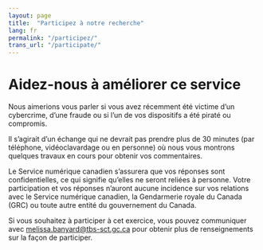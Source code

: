 ```yaml
---
layout: page
title:  "Participez à notre recherche"
lang: fr
permalink: "/participez/"
trans_url: "/participate/"
---
```


# Aidez-nous à améliorer ce service

Nous aimerions vous parler si vous avez récemment été victime d’un cybercrime, d’une fraude ou si l’un de vos dispositifs a été piraté ou compromis.

Il s’agirait d’un échange qui ne devrait pas prendre plus de 30 minutes (par téléphone, vidéoclavardage ou en personne) où nous vous montrons quelques travaux en cours pour obtenir vos commentaires.

Le Service numérique canadien s’assurera que vos réponses sont confidentielles, ce qui signifie qu’elles ne seront reliées à personne. Votre participation et vos réponses n’auront aucune incidence sur vos relations avec le Service numérique canadien, la Gendarmerie royale du Canada (GRC) ou toute autre entité du gouvernement du Canada.

Si vous souhaitez à participer à cet exercice, vous pouvez communiquer avec [melissa.banyard@tbs-sct.gc.ca](mailto:melissa.banyard@tbs-sct.gc.ca) pour obtenir plus de renseignements sur la façon de participer.
